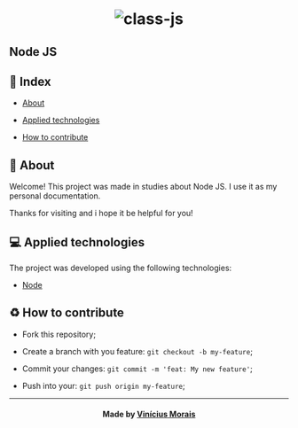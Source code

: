 <h1  align="center">
  <img src="https://ibb.co/89VbmMbg" alt="class-js" border="0">
</h1>
  
## Node JS 

## 📍 Index

- [About](#about)

- [Applied technologies](#applied-technologies)

- [How to contribute](#hot-to-contribute)

<a  id="about"></a>
## 📑 About

Welcome! 
This project was made in studies about Node JS. I use it as my personal documentation.

Thanks for visiting and i hope it be helpful for you!

<a  id="applied-technologies"></a>

## 💻 Applied technologies

The project was developed using the following technologies:

- [Node](https://nodejs.org/en/)

<a  id="hot-to-contribute"></a>

## ♻️ How to contribute

- Fork this repository;

- Create a branch with you feature: `git checkout -b my-feature`;

- Commit your changes: `git commit -m 'feat: My new feature'`;

- Push into your: `git push origin my-feature`;

---

<h4  align="center">
Made by <a  href="https://www.linkedin.com/in/viniciusrma/"  target="_blank">Vinícius Morais</a>
</h4>